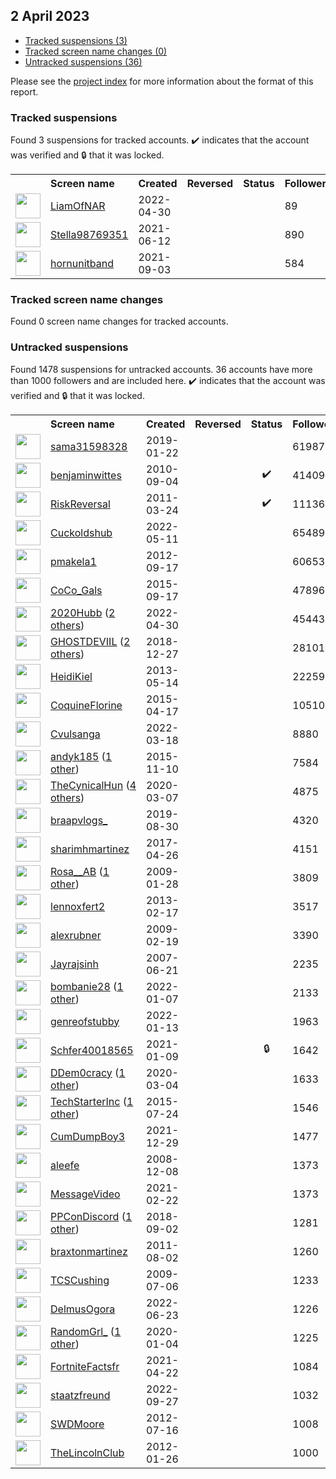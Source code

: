 ##  2 April 2023

* [Tracked suspensions (3)](#tracked-suspensions)
* [Tracked screen name changes (0)](#tracked-screen-name-changes)
* [Untracked suspensions (36)](#untracked-suspensions)

Please see the [project index](https://github.com/travisbrown/twitter-watch) for more information about the format of this report.

### Tracked suspensions

Found 3 suspensions for tracked accounts.
  ✔️ indicates that the account was verified and 🔒 that it was locked.

<table>
    <tr>
        <th></th>
        <th align="left">Screen name</th>
        <th align="left">Created</th>
        <th align="left">Reversed</th>
        <th align="left">Status</th>
        <th align="left">Followers</th>
        <th align="left">Ranking</th></tr>
    </tr>
        <tr>
            <td><a href="https://twitter.com/intent/user?user_id=1520370498479161344">
                <img src="https://pbs.twimg.com/profile_images/1548650147353182209/tQsbR-3p_normal.jpg" width="40px" height="40px" align="center"/></a>
            </td>
            <td>
                <a href="https://twitter.com/LiamOfNAR">LiamOfNAR</a></td>
            <td>2022-04-30</td>
            <td></td>
            <td align="center"></td>
            <td>89</td>
            <td>17786</td>
        </tr>
        <tr>
            <td><a href="https://twitter.com/intent/user?user_id=1403834408554090510">
                <img src="https://pbs.twimg.com/profile_images/1495109252087693315/WPGqJnq2_normal.jpg" width="40px" height="40px" align="center"/></a>
            </td>
            <td>
                <a href="https://twitter.com/Stella98769351">Stella98769351</a></td>
            <td>2021-06-12</td>
            <td></td>
            <td align="center"></td>
            <td>890</td>
            <td>65883</td>
        </tr>
        <tr>
            <td><a href="https://twitter.com/intent/user?user_id=1433784980820447265">
                <img src="https://pbs.twimg.com/profile_images/1433785664491905024/n-iFvAaO_normal.jpg" width="40px" height="40px" align="center"/></a>
            </td>
            <td>
                <a href="https://twitter.com/hornunitband">hornunitband</a></td>
            <td>2021-09-03</td>
            <td></td>
            <td align="center"></td>
            <td>584</td>
            <td>78989</td>
        </tr></table>

### Tracked screen name changes

Found 0 screen name changes for tracked accounts.

### Untracked suspensions

Found 1478 suspensions for untracked accounts.
36 accounts have more than 1000 followers and are included here.
  ✔️ indicates that the account was verified and 🔒 that it was locked.

<table>
    <tr>
        <th></th>
        <th align="left">Screen name</th>
        <th align="left">Created</th>
        <th align="left">Reversed</th>
        <th align="left">Status</th>
        <th align="left">Followers</th>
    </tr>
        <tr>
            <td><a href="https://twitter.com/intent/user?user_id=1087753856476274688">
                <img src="https://pbs.twimg.com/profile_images/1157893367273050112/mDVlA4rW_normal.jpg" width="40px" height="40px" align="center"/></a>
            </td>
            <td>
                <a href="https://twitter.com/sama31598328">sama31598328</a></td>
            <td>2019-01-22</td>
            <td></td>
            <td align="center"></td>
            <td>619879</td>
        </tr>
        <tr>
            <td><a href="https://twitter.com/intent/user?user_id=186667011">
                <img src="https://pbs.twimg.com/profile_images/1594436186738757632/bm15Ys9n_normal.jpg" width="40px" height="40px" align="center"/></a>
            </td>
            <td>
                <a href="https://twitter.com/benjaminwittes">benjaminwittes</a></td>
            <td>2010-09-04</td>
            <td></td>
            <td align="center">✔️</td>
            <td>414091</td>
        </tr>
        <tr>
            <td><a href="https://twitter.com/intent/user?user_id=271211220">
                <img src="https://pbs.twimg.com/profile_images/1598800013936795653/2AgZsTcM_normal.jpg" width="40px" height="40px" align="center"/></a>
            </td>
            <td>
                <a href="https://twitter.com/RiskReversal">RiskReversal</a></td>
            <td>2011-03-24</td>
            <td></td>
            <td align="center">✔️</td>
            <td>111367</td>
        </tr>
        <tr>
            <td><a href="https://twitter.com/intent/user?user_id=1524197107833327616">
                <img src="https://pbs.twimg.com/profile_images/1531528290518720513/js2_0TKp_normal.jpg" width="40px" height="40px" align="center"/></a>
            </td>
            <td>
                <a href="https://twitter.com/Cuckoldshub">Cuckoldshub</a></td>
            <td>2022-05-11</td>
            <td></td>
            <td align="center"></td>
            <td>65489</td>
        </tr>
        <tr>
            <td><a href="https://twitter.com/intent/user?user_id=829647236">
                <img src="https://pbs.twimg.com/profile_images/1453403588911378437/palUOL38_normal.jpg" width="40px" height="40px" align="center"/></a>
            </td>
            <td>
                <a href="https://twitter.com/pmakela1">pmakela1</a></td>
            <td>2012-09-17</td>
            <td></td>
            <td align="center"></td>
            <td>60653</td>
        </tr>
        <tr>
            <td><a href="https://twitter.com/intent/user?user_id=3590533518">
                <img src="https://pbs.twimg.com/profile_images/644414188454981633/CaSkwNxt_normal.jpg" width="40px" height="40px" align="center"/></a>
            </td>
            <td>
                <a href="https://twitter.com/CoCo_Gals">CoCo_Gals</a></td>
            <td>2015-09-17</td>
            <td></td>
            <td align="center"></td>
            <td>47896</td>
        </tr>
        <tr>
            <td><a href="https://twitter.com/intent/user?user_id=1520360031077769217">
                <img src="https://pbs.twimg.com/profile_images/1560053117659615234/7V75wf3H_normal.jpg" width="40px" height="40px" align="center"/></a>
            </td>
            <td>
                <a href="https://twitter.com/2020Hubb">2020Hubb</a>&nbsp;(<a href="https://api.memory.lol/v1/tw/id/1520360031077769217">2 others</a>)&nbsp;</td>
            <td>2022-04-30</td>
            <td></td>
            <td align="center"></td>
            <td>45443</td>
        </tr>
        <tr>
            <td><a href="https://twitter.com/intent/user?user_id=1078263497752899584">
                <img src="https://pbs.twimg.com/profile_images/1581783467515383809/VirAkQmM_normal.jpg" width="40px" height="40px" align="center"/></a>
            </td>
            <td>
                <a href="https://twitter.com/GHOSTDEVIIL">GHOSTDEVIIL</a>&nbsp;(<a href="https://api.memory.lol/v1/tw/id/1078263497752899584">2 others</a>)&nbsp;</td>
            <td>2018-12-27</td>
            <td></td>
            <td align="center"></td>
            <td>28101</td>
        </tr>
        <tr>
            <td><a href="https://twitter.com/intent/user?user_id=1428707605">
                <img src="https://pbs.twimg.com/profile_images/1597816746769059841/WM68z7mj_normal.jpg" width="40px" height="40px" align="center"/></a>
            </td>
            <td>
                <a href="https://twitter.com/HeidiKiel">HeidiKiel</a></td>
            <td>2013-05-14</td>
            <td></td>
            <td align="center"></td>
            <td>22259</td>
        </tr>
        <tr>
            <td><a href="https://twitter.com/intent/user?user_id=3177975051">
                <img src="https://pbs.twimg.com/profile_images/589170653107884032/fho-ymje_normal.jpg" width="40px" height="40px" align="center"/></a>
            </td>
            <td>
                <a href="https://twitter.com/CoquineFlorine">CoquineFlorine</a></td>
            <td>2015-04-17</td>
            <td></td>
            <td align="center"></td>
            <td>10510</td>
        </tr>
        <tr>
            <td><a href="https://twitter.com/intent/user?user_id=1504784637209776130">
                <img src="https://pbs.twimg.com/profile_images/1573557318167711745/QykAZ0WB_normal.jpg" width="40px" height="40px" align="center"/></a>
            </td>
            <td>
                <a href="https://twitter.com/Cvulsanga">Cvulsanga</a></td>
            <td>2022-03-18</td>
            <td></td>
            <td align="center"></td>
            <td>8880</td>
        </tr>
        <tr>
            <td><a href="https://twitter.com/intent/user?user_id=4157860576">
                <img src="https://pbs.twimg.com/profile_images/1490277467277467648/EOCDs8gG_normal.jpg" width="40px" height="40px" align="center"/></a>
            </td>
            <td>
                <a href="https://twitter.com/andyk185">andyk185</a>&nbsp;(<a href="https://api.memory.lol/v1/tw/id/4157860576">1 other</a>)&nbsp;</td>
            <td>2015-11-10</td>
            <td></td>
            <td align="center"></td>
            <td>7584</td>
        </tr>
        <tr>
            <td><a href="https://twitter.com/intent/user?user_id=1236304197315964928">
                <img src="https://pbs.twimg.com/profile_images/1592473185030897664/rOOgCWQR_normal.jpg" width="40px" height="40px" align="center"/></a>
            </td>
            <td>
                <a href="https://twitter.com/TheCynicalHun">TheCynicalHun</a>&nbsp;(<a href="https://api.memory.lol/v1/tw/id/1236304197315964928">4 others</a>)&nbsp;</td>
            <td>2020-03-07</td>
            <td></td>
            <td align="center"></td>
            <td>4875</td>
        </tr>
        <tr>
            <td><a href="https://twitter.com/intent/user?user_id=1167235761491652612">
                <img src="https://pbs.twimg.com/profile_images/1587746526637572096/rKSR236w_normal.jpg" width="40px" height="40px" align="center"/></a>
            </td>
            <td>
                <a href="https://twitter.com/braapvlogs_">braapvlogs_</a></td>
            <td>2019-08-30</td>
            <td></td>
            <td align="center"></td>
            <td>4320</td>
        </tr>
        <tr>
            <td><a href="https://twitter.com/intent/user?user_id=857102803587801090">
                <img src="https://pbs.twimg.com/profile_images/1179780841205108736/UZjyYMfm_normal.jpg" width="40px" height="40px" align="center"/></a>
            </td>
            <td>
                <a href="https://twitter.com/sharimhmartinez">sharimhmartinez</a></td>
            <td>2017-04-26</td>
            <td></td>
            <td align="center"></td>
            <td>4151</td>
        </tr>
        <tr>
            <td><a href="https://twitter.com/intent/user?user_id=19632886">
                <img src="https://pbs.twimg.com/profile_images/1489417231167471616/jzGCUtyv_normal.jpg" width="40px" height="40px" align="center"/></a>
            </td>
            <td>
                <a href="https://twitter.com/Rosa__AB">Rosa__AB</a>&nbsp;(<a href="https://api.memory.lol/v1/tw/id/19632886">1 other</a>)&nbsp;</td>
            <td>2009-01-28</td>
            <td></td>
            <td align="center"></td>
            <td>3809</td>
        </tr>
        <tr>
            <td><a href="https://twitter.com/intent/user?user_id=1189558850">
                <img src="https://pbs.twimg.com/profile_images/1562791148338302988/r15w8gTO_normal.jpg" width="40px" height="40px" align="center"/></a>
            </td>
            <td>
                <a href="https://twitter.com/lennoxfert2">lennoxfert2</a></td>
            <td>2013-02-17</td>
            <td></td>
            <td align="center"></td>
            <td>3517</td>
        </tr>
        <tr>
            <td><a href="https://twitter.com/intent/user?user_id=21305022">
                <img src="https://pbs.twimg.com/profile_images/1394673478704537600/UwOToQoI_normal.jpg" width="40px" height="40px" align="center"/></a>
            </td>
            <td>
                <a href="https://twitter.com/alexrubner">alexrubner</a></td>
            <td>2009-02-19</td>
            <td></td>
            <td align="center"></td>
            <td>3390</td>
        </tr>
        <tr>
            <td><a href="https://twitter.com/intent/user?user_id=6992572">
                <img src="https://pbs.twimg.com/profile_images/815446391098982400/utLOwnJD_normal.jpg" width="40px" height="40px" align="center"/></a>
            </td>
            <td>
                <a href="https://twitter.com/Jayrajsinh">Jayrajsinh</a></td>
            <td>2007-06-21</td>
            <td></td>
            <td align="center"></td>
            <td>2235</td>
        </tr>
        <tr>
            <td><a href="https://twitter.com/intent/user?user_id=1479521362385510405">
                <img src="https://pbs.twimg.com/profile_images/1554473519035334658/shSrepPa_normal.jpg" width="40px" height="40px" align="center"/></a>
            </td>
            <td>
                <a href="https://twitter.com/bombanie28">bombanie28</a>&nbsp;(<a href="https://api.memory.lol/v1/tw/id/1479521362385510405">1 other</a>)&nbsp;</td>
            <td>2022-01-07</td>
            <td></td>
            <td align="center"></td>
            <td>2133</td>
        </tr>
        <tr>
            <td><a href="https://twitter.com/intent/user?user_id=1481706204313403393">
                <img src="https://pbs.twimg.com/profile_images/1481706293316530179/koHDor0M_normal.png" width="40px" height="40px" align="center"/></a>
            </td>
            <td>
                <a href="https://twitter.com/genreofstubby">genreofstubby</a></td>
            <td>2022-01-13</td>
            <td></td>
            <td align="center"></td>
            <td>1963</td>
        </tr>
        <tr>
            <td><a href="https://twitter.com/intent/user?user_id=1347922185093058563">
                <img src="https://pbs.twimg.com/profile_images/1356326124712841221/R5ycWVMt_normal.jpg" width="40px" height="40px" align="center"/></a>
            </td>
            <td>
                <a href="https://twitter.com/Schfer40018565">Schfer40018565</a></td>
            <td>2021-01-09</td>
            <td></td>
            <td align="center">🔒</td>
            <td>1642</td>
        </tr>
        <tr>
            <td><a href="https://twitter.com/intent/user?user_id=1235239389414002690">
                <img src="https://pbs.twimg.com/profile_images/1584718235081101313/lydLcqYH_normal.jpg" width="40px" height="40px" align="center"/></a>
            </td>
            <td>
                <a href="https://twitter.com/DDem0cracy">DDem0cracy</a>&nbsp;(<a href="https://api.memory.lol/v1/tw/id/1235239389414002690">1 other</a>)&nbsp;</td>
            <td>2020-03-04</td>
            <td></td>
            <td align="center"></td>
            <td>1633</td>
        </tr>
        <tr>
            <td><a href="https://twitter.com/intent/user?user_id=3290527574">
                <img src="https://pbs.twimg.com/profile_images/630936177349140480/BVOF5zcG_normal.png" width="40px" height="40px" align="center"/></a>
            </td>
            <td>
                <a href="https://twitter.com/TechStarterInc">TechStarterInc</a>&nbsp;(<a href="https://api.memory.lol/v1/tw/id/3290527574">1 other</a>)&nbsp;</td>
            <td>2015-07-24</td>
            <td></td>
            <td align="center"></td>
            <td>1546</td>
        </tr>
        <tr>
            <td><a href="https://twitter.com/intent/user?user_id=1476057807820623875">
                <img src="https://pbs.twimg.com/profile_images/1486883568710303754/IdlG7xu5_normal.jpg" width="40px" height="40px" align="center"/></a>
            </td>
            <td>
                <a href="https://twitter.com/CumDumpBoy3">CumDumpBoy3</a></td>
            <td>2021-12-29</td>
            <td></td>
            <td align="center"></td>
            <td>1477</td>
        </tr>
        <tr>
            <td><a href="https://twitter.com/intent/user?user_id=17966977">
                <img src="https://pbs.twimg.com/profile_images/672090352191455233/omwiZ1AU_normal.png" width="40px" height="40px" align="center"/></a>
            </td>
            <td>
                <a href="https://twitter.com/aleefe">aleefe</a></td>
            <td>2008-12-08</td>
            <td></td>
            <td align="center"></td>
            <td>1373</td>
        </tr>
        <tr>
            <td><a href="https://twitter.com/intent/user?user_id=1363948081214066697">
                <img src="https://pbs.twimg.com/profile_images/1506727365296144388/zI4N_TiW_normal.jpg" width="40px" height="40px" align="center"/></a>
            </td>
            <td>
                <a href="https://twitter.com/MessageVideo">MessageVideo</a></td>
            <td>2021-02-22</td>
            <td></td>
            <td align="center"></td>
            <td>1373</td>
        </tr>
        <tr>
            <td><a href="https://twitter.com/intent/user?user_id=1036321561349906433">
                <img src="https://pbs.twimg.com/profile_images/1519259571646255104/8DeQDcgm_normal.jpg" width="40px" height="40px" align="center"/></a>
            </td>
            <td>
                <a href="https://twitter.com/PPConDiscord">PPConDiscord</a>&nbsp;(<a href="https://api.memory.lol/v1/tw/id/1036321561349906433">1 other</a>)&nbsp;</td>
            <td>2018-09-02</td>
            <td></td>
            <td align="center"></td>
            <td>1281</td>
        </tr>
        <tr>
            <td><a href="https://twitter.com/intent/user?user_id=347455000">
                <img src="https://pbs.twimg.com/profile_images/1070831704150077445/xSvjaCMv_normal.jpg" width="40px" height="40px" align="center"/></a>
            </td>
            <td>
                <a href="https://twitter.com/braxtonmartinez">braxtonmartinez</a></td>
            <td>2011-08-02</td>
            <td></td>
            <td align="center"></td>
            <td>1260</td>
        </tr>
        <tr>
            <td><a href="https://twitter.com/intent/user?user_id=54102370">
                <img src="https://pbs.twimg.com/profile_images/1072471766050709504/HmzJ3ZtD_normal.jpg" width="40px" height="40px" align="center"/></a>
            </td>
            <td>
                <a href="https://twitter.com/TCSCushing">TCSCushing</a></td>
            <td>2009-07-06</td>
            <td></td>
            <td align="center"></td>
            <td>1233</td>
        </tr>
        <tr>
            <td><a href="https://twitter.com/intent/user?user_id=1539823996258115584">
                <img src="https://pbs.twimg.com/profile_images/1539824677517942784/mIiDv57N_normal.jpg" width="40px" height="40px" align="center"/></a>
            </td>
            <td>
                <a href="https://twitter.com/DelmusOgora">DelmusOgora</a></td>
            <td>2022-06-23</td>
            <td></td>
            <td align="center"></td>
            <td>1226</td>
        </tr>
        <tr>
            <td><a href="https://twitter.com/intent/user?user_id=1213550031233404928">
                <img src="https://pbs.twimg.com/profile_images/1596971834439831554/7mCBgRT6_normal.jpg" width="40px" height="40px" align="center"/></a>
            </td>
            <td>
                <a href="https://twitter.com/RandomGrl_">RandomGrl_</a>&nbsp;(<a href="https://api.memory.lol/v1/tw/id/1213550031233404928">1 other</a>)&nbsp;</td>
            <td>2020-01-04</td>
            <td></td>
            <td align="center"></td>
            <td>1225</td>
        </tr>
        <tr>
            <td><a href="https://twitter.com/intent/user?user_id=1385242802603237381">
                <img src="https://pbs.twimg.com/profile_images/1597165709993586688/SbB_dSD6_normal.jpg" width="40px" height="40px" align="center"/></a>
            </td>
            <td>
                <a href="https://twitter.com/FortniteFactsfr">FortniteFactsfr</a></td>
            <td>2021-04-22</td>
            <td></td>
            <td align="center"></td>
            <td>1084</td>
        </tr>
        <tr>
            <td><a href="https://twitter.com/intent/user?user_id=1574654851690151939">
                <img src="https://pbs.twimg.com/profile_images/1574774085564989442/Pho-CwZU_normal.jpg" width="40px" height="40px" align="center"/></a>
            </td>
            <td>
                <a href="https://twitter.com/staatzfreund">staatzfreund</a></td>
            <td>2022-09-27</td>
            <td></td>
            <td align="center"></td>
            <td>1032</td>
        </tr>
        <tr>
            <td><a href="https://twitter.com/intent/user?user_id=637017438">
                <img src="https://pbs.twimg.com/profile_images/1332024223922053120/oO5hIBPq_normal.jpg" width="40px" height="40px" align="center"/></a>
            </td>
            <td>
                <a href="https://twitter.com/SWDMoore">SWDMoore</a></td>
            <td>2012-07-16</td>
            <td></td>
            <td align="center"></td>
            <td>1008</td>
        </tr>
        <tr>
            <td><a href="https://twitter.com/intent/user?user_id=474649127">
                <img src="https://pbs.twimg.com/profile_images/1782020360/Logo2_normal.jpg" width="40px" height="40px" align="center"/></a>
            </td>
            <td>
                <a href="https://twitter.com/TheLincolnClub">TheLincolnClub</a></td>
            <td>2012-01-26</td>
            <td></td>
            <td align="center"></td>
            <td>1000</td>
        </tr></table>
